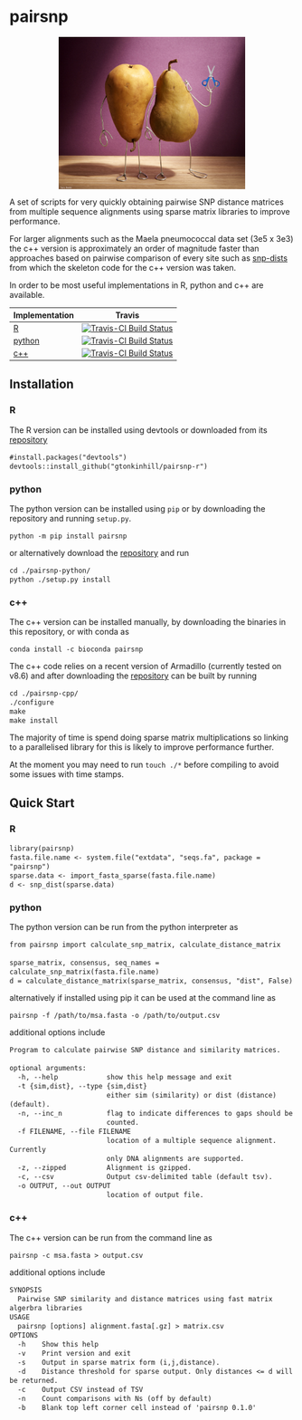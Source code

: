 # pairsnp

<p align="center">
<img src="https://github.com/gtonkinhill/pairsnp/blob/master/pairsnp.png" width="330" align="center">
</p>

A set of scripts for very quickly obtaining pairwise SNP distance matrices from multiple sequence alignments using sparse matrix libraries to improve performance.

For larger alignments such as the Maela pneumococcal data set (3e5 x 3e3) the c++ version is approximately an order of magnitude faster than approaches based on pairwise comparison of every site such as [snp-dists](https://github.com/tseemann/snp-dists) from which the skeleton code for the c++ version was taken.

In order to be most useful implementations in R, python and c++ are available.

| Implementation        | Travis           |
| ------------- |:-------------:|
| [R](https://github.com/gtonkinhill/pairsnp-r)     | [![Travis-CI Build Status](https://travis-ci.org/gtonkinhill/pairsnp-r.svg?branch=master)](https://travis-ci.org/gtonkinhill/pairsnp-r) |
| [python](https://github.com/gtonkinhill/pairsnp-python)      | [![Travis-CI Build Status](https://travis-ci.com/gtonkinhill/pairsnp-python.svg?branch=master)](https://travis-ci.com/gtonkinhill/pairsnp-python)      |
| [c++](https://github.com/gtonkinhill/pairsnp-cpp) | [![Travis-CI Build Status](https://travis-ci.com/gtonkinhill/pairsnp-cpp.svg?branch=master)](https://travis-ci.com/gtonkinhill/pairsnp-cpp)   |


## Installation

### R

The R version can be installed using devtools or downloaded from its [repository](https://github.com/gtonkinhill/pairsnp-r)

```
#install.packages("devtools")
devtools::install_github("gtonkinhill/pairsnp-r")
```

### python

The python version can be installed using `pip` or by downloading the repository and running `setup.py`.

```
python -m pip install pairsnp
```

or alternatively download the [repository](https://github.com/gtonkinhill/pairsnp-python) and run

```
cd ./pairsnp-python/
python ./setup.py install
```

### c++

The c++ version can be installed manually, by downloading the binaries in this repository, or with conda as

```
conda install -c bioconda pairsnp
```

The c++ code relies on a recent version of Armadillo (currently tested on v8.6) and after downloading the [repository](https://github.com/gtonkinhill/pairsnp-cpp) can be built by running

```
cd ./pairsnp-cpp/
./configure
make
make install
```

The majority of time is spend doing sparse matrix multiplications so linking to a parallelised library for this is likely to improve performance further.

At the moment you may need to run `touch ./*` before compiling to avoid some issues with time stamps.

## Quick Start

### R

```
library(pairsnp)
fasta.file.name <- system.file("extdata", "seqs.fa", package = "pairsnp")
sparse.data <- import_fasta_sparse(fasta.file.name)
d <- snp_dist(sparse.data)
```

### python

The python version can be run from the python interpreter as 

```
from pairsnp import calculate_snp_matrix, calculate_distance_matrix

sparse_matrix, consensus, seq_names = calculate_snp_matrix(fasta.file.name)
d = calculate_distance_matrix(sparse_matrix, consensus, "dist", False)
```

alternatively if installed using pip it can be used at the command line as


```
pairsnp -f /path/to/msa.fasta -o /path/to/output.csv
```
additional options include

```
Program to calculate pairwise SNP distance and similarity matrices.

optional arguments:
  -h, --help            show this help message and exit
  -t {sim,dist}, --type {sim,dist}
                        either sim (similarity) or dist (distance) (default).
  -n, --inc_n           flag to indicate differences to gaps should be
                        counted.
  -f FILENAME, --file FILENAME
                        location of a multiple sequence alignment. Currently
                        only DNA alignments are supported.
  -z, --zipped          Alignment is gzipped.
  -c, --csv             Output csv-delimited table (default tsv).
  -o OUTPUT, --out OUTPUT
                        location of output file.
```

### c++

The c++ version can be run from the command line as

```
pairsnp -c msa.fasta > output.csv
```

additional options include

```
SYNOPSIS
  Pairwise SNP similarity and distance matrices using fast matrix algerbra libraries
USAGE
  pairsnp [options] alignment.fasta[.gz] > matrix.csv
OPTIONS
  -h	Show this help
  -v	Print version and exit
  -s	Output in sparse matrix form (i,j,distance).
  -d	Distance threshold for sparse output. Only distances <= d will be returned.
  -c	Output CSV instead of TSV
  -n	Count comparisons with Ns (off by default)
  -b	Blank top left corner cell instead of 'pairsnp 0.1.0'
```

